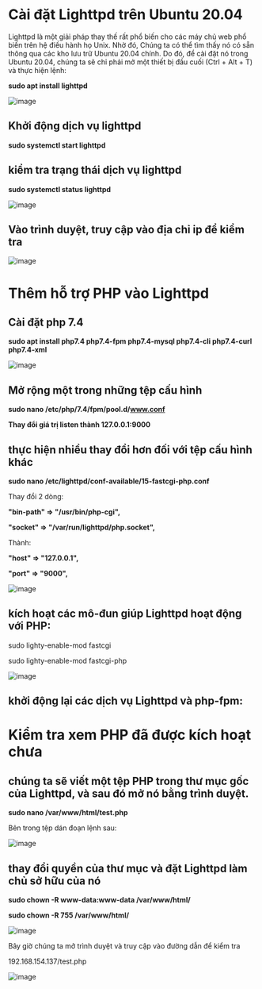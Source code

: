# Cài đặt Lighttpd trên Ubuntu 20.04

Lighttpd là một giải pháp thay thế rất phổ biến cho các máy chủ web phổ biến trên hệ điều hành họ Unix. Nhờ đó, Chúng ta có thể tìm thấy nó có sẵn thông qua các kho lưu trữ Ubuntu 20.04 chính. Do đó, để cài đặt nó trong Ubuntu 20.04, chúng ta sẽ chỉ phải mở một thiết bị đầu cuối (Ctrl + Alt + T) và thực hiện lệnh:

**sudo apt install lighttpd**

![image](https://user-images.githubusercontent.com/101611197/159652674-a894844a-301c-4e2e-8980-1b0f9aa3a0f3.png)

## Khởi động dịch vụ lighttpd

**sudo systemctl start lighttpd**

## kiểm tra trạng thái dịch vụ lighttpd

**sudo systemctl status lighttpd**

![image](https://user-images.githubusercontent.com/101611197/159653042-a27c8ace-e2aa-42ea-9050-8f289f481105.png)

## Vào trình duyệt, truy cập vào địa chỉ ip để kiểm tra 

![image](https://user-images.githubusercontent.com/101611197/159653259-ea61e862-7119-4caf-b149-bf78bf086e28.png)

# Thêm hỗ trợ PHP vào Lighttpd

## Cài đặt php 7.4

**sudo apt install php7.4 php7.4-fpm php7.4-mysql php7.4-cli php7.4-curl php7.4-xml**

![image](https://user-images.githubusercontent.com/101611197/159653414-4a40b32c-8fb3-4736-b8ad-f6a38179f7af.png)

## Mở rộng một trong những tệp cấu hình

**sudo nano /etc/php/7.4/fpm/pool.d/www.conf**

**Thay đổi giá trị listen thành 127.0.0.1:9000**

## thực hiện nhiều thay đổi hơn đối với tệp cấu hình khác

**sudo nano /etc/lighttpd/conf-available/15-fastcgi-php.conf**

Thay đổi 2 dòng:

**"bin-path" => "/usr/bin/php-cgi",**

**"socket" => "/var/run/lighttpd/php.socket",**

Thành:

**"host" => "127.0.0.1",**

**"port" => "9000",**

![image](https://user-images.githubusercontent.com/101611197/159654235-ba4d1e74-8b9a-4957-94f0-07d26b5a98af.png)

## kích hoạt các mô-đun giúp Lighttpd hoạt động với PHP:

sudo lighty-enable-mod fastcgi
 
sudo lighty-enable-mod fastcgi-php

![image](https://user-images.githubusercontent.com/101611197/159654419-85ca6e2d-2525-4334-826b-4a08f1f2ce16.png)

## khởi động lại các dịch vụ Lighttpd và php-fpm:

# Kiểm tra xem PHP đã được kích hoạt chưa

## chúng ta sẽ viết một tệp PHP trong thư mục gốc của Lighttpd, và sau đó mở nó bằng trình duyệt.

**sudo nano /var/www/html/test.php**

Bên trong tệp dán đoạn lệnh sau:

 <?php phpinfo();?>

![image](https://user-images.githubusercontent.com/101611197/159654969-83508eba-2760-45dc-933f-f1d4cab4a9de.png)

## thay đổi quyền của thư mục và đặt Lighttpd làm chủ sở hữu của nó

**sudo chown -R www-data:www-data /var/www/html/**
 
**sudo chown -R 755 /var/www/html/**

![image](https://user-images.githubusercontent.com/101611197/159655199-ddff0a85-02fe-43d6-9f0e-3dccdf9a1bfd.png)

Bây giờ chúng ta mở trình duyệt và truy cập vào đường dẫn để kiểm tra

192.168.154.137/test.php

![image](https://user-images.githubusercontent.com/101611197/159655392-8515aecc-c6c3-4a7f-9630-d71b84ca68fe.png)
